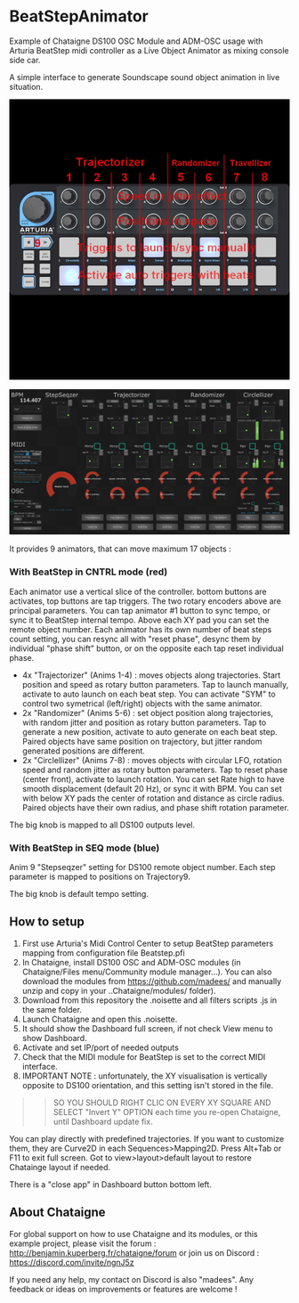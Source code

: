 # BeatStepAnimator
Example of Chataigne DS100 OSC Module and ADM-OSC usage with Arturia BeatStep midi controller as a Live Object Animator as mixing console side car.

A simple interface to generate Soundscape sound object animation in live situation.

![](https://github.com/madees/BeatStepAnimator/blob/main/BeatStep.jpg)

![](https://github.com/madees/BeatStepAnimator/blob/main/Dashboard.JPG)

It provides 9 animators, that can move maximum 17 objects :

### With BeatStep in CNTRL mode (red)
Each animator use a vertical slice of the controller. bottom buttons are activates, top buttons are tap triggers. The two rotary encoders above are principal parameters.
You can tap animator #1 button to sync tempo, or sync it to BeatStep internal tempo.
Above each XY pad you can set the remote object number.
Each animator has its own number of beat steps count setting, you can resync all with "reset phase", desync them by individual "phase shift" button, or on the opposite each tap reset individual phase.

* 4x "Trajectorizer" (Anims 1-4) : moves objects along trajectories. Start position and speed as rotary button parameters. Tap to launch manually, activate to auto launch on each beat step. You can activate "SYM" to control two symetrical (left/right) objects with the same animator.
* 2x "Randomizer" (Anims 5-6) : set object position along trajectories, with random jitter and position as rotary button parameters. Tap to generate a new position, activate to auto generate on each beat step. Paired objects have same position on trajectory, but jitter random generated positions are different.
* 2x "Circlellizer" (Anims 7-8) : moves objects with circular LFO, rotation speed and random jitter as rotary button parameters. Tap to reset phase (center front), activate to launch rotation. You can set Rate high to have smooth displacement (default 20 Hz), or sync it with BPM. You can set with below XY pads the center of rotation and distance as circle radius. Paired objects have their own radius, and phase shift rotation parameter.

The big knob is mapped to all DS100 outputs level.

### With BeatStep in SEQ mode (blue)
Anim 9 "Stepseqzer" setting for DS100 remote object number.
Each step parameter is mapped to positions on Trajectory9.

The big knob is default tempo setting.

## How to setup
1. First use Arturia's Midi Control Center to setup BeatStep parameters mapping from configuration file Beatstep.pfi
2. In Chataigne, install DS100 OSC and ADM-OSC modules (in Chataigne/Files menu/Community module manager...). You can also download the modules from https://github.com/madees/ and manually unzip and copy in your ..Chataigne/modules/ folder).
3. Download from this repository the .noisette and all filters scripts .js in the same folder.
5. Launch Chataigne and open this .noisette.
6. It should show the Dashboard full screen, if not check View menu to show Dashboard.
7. Activate and set IP/port of needed outputs
8. Check that the MIDI module for BeatStep is set to the correct MIDI interface.
9. IMPORTANT NOTE : unfortunately, the XY visualisation is vertically opposite to DS100 orientation, and this setting isn't stored in the file.
>> SO YOU SHOULD RIGHT CLIC ON EVERY XY SQUARE AND SELECT "Invert Y" OPTION each time you re-open Chataigne, until Dashboard update fix.

You can play directly with predefined trajectories. If you want to customize them, they are Curve2D in each Sequences>Mapping2D.
Press Alt+Tab or F11 to exit full screen. Got to view>layout>default layout to restore Chatainge layout if needed.

There is a "close app" in Dashboard button bottom left.

## About Chataigne
For global support on how to use Chataigne and its modules, or this example project, please visit the forum : http://benjamin.kuperberg.fr/chataigne/forum or join us on Discord : https://discord.com/invite/ngnJ5z 

If you need any help, my contact on Discord is also "madees". Any feedback or ideas on improvements or features are welcome !
